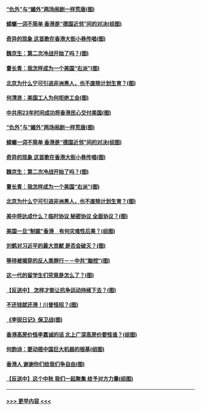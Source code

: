 #### [“仇外”与“媚外”两场闹剧一样荒唐(图)](../pages/p4/907689.md?t=09180422) 
#### [蟑螂一词不简单 香港是“德国近邻”间的对决(组图)](../pages/p4/907618.md?t=09180422) 
#### [奇异的现象 这首歌在香港大街小巷传唱(图)](../pages/p4/907583.md?t=09180422) 
#### [魏京生：第二次冷战开始了吗？(图)](../pages/p4/907581.md?t=09180422) 
#### [曹长青：我怎样成为一个美国“右派”(图)](../pages/p4/907580.md?t=09180422) 
#### [北京为什么宁可引进非洲黑人，也不废除计划生育？(图)](../pages/p4/907577.md?t=09180422) 
#### [何清涟：美国工人为何拒绝工会(图)](../pages/p4/907701.md?t=09180422) 
#### [中共用23年时间成功将香港民心交付美国(图)](../pages/p4/907698.md?t=09180422) 
#### [“仇外”与“媚外”两场闹剧一样荒唐(图)](../pages/p4/907689.md?t=09180422) 
#### [蟑螂一词不简单 香港是“德国近邻”间的对决(组图)](../pages/p4/907618.md?t=09180422) 
#### [奇异的现象 这首歌在香港大街小巷传唱(图)](../pages/p4/907583.md?t=09180422) 
#### [魏京生：第二次冷战开始了吗？(图)](../pages/p4/907581.md?t=09180422) 
#### [曹长青：我怎样成为一个美国“右派”(图)](../pages/p4/907580.md?t=09180422) 
#### [北京为什么宁可引进非洲黑人，也不废除计划生育？(图)](../pages/p4/907577.md?t=09180422) 
#### [美中将达成什么？临时协议 秘密协议 全面协议？(图)](../pages/p4/907576.md?t=09180422) 
#### [美国一旦“制裁”香港　有何灾难性后果？(组图)](../pages/p4/907575.md?t=09180422) 
#### [刘鹤对习近平的最大贡献 是否会破灭？(图)](../pages/p4/907509.md?t=09180422) 
#### [等待被揭穿的反人类罪行－－中共“脑控”(图)](../pages/p4/907167.md?t=09180422) 
#### [这一代的留学生们究竟是怎么了？(图)](../pages/p4/907473.md?t=09180422) 
#### [【反送中】 怎样才能让抗争运动持续下去？(图)](../pages/p4/907466.md?t=09180422) 
#### [不还钱就还港！川普怪招？(图)](../pages/p4/907474.md?t=09180422) 
#### [《李锐日记》保卫战(图)](../pages/p4/907465.md?t=09180422) 
#### [香港高房价怪李嘉诚的话 北上广深高房价要怪谁？(组图)](../pages/p4/907471.md?t=09180422) 
#### [何韵诗：要动摇中国巨大机器的根基(组图)](../pages/p4/907469.md?t=09180422) 
#### [香港人 谢谢你们给我们争自由(图)](../pages/p4/907402.md?t=09180422) 
#### [【反送中】这个中秋 我们一起聚集 给予对方力量(组图)](../pages/p4/907401.md?t=09180422) 

----
#### [ >>> 更早内容 <<< ](../indexes/p4-earlier.md)
